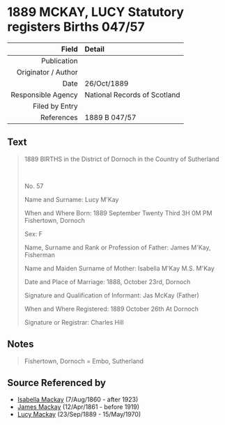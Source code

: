 ﻿---
layout: page
permalink: /sources/s85208394
---

# 1889 MCKAY, LUCY Statutory registers Births 047/57

Field | Detail
---:|:---
Publication | 
Originator / Author | 
Date | 26/Oct/1889
Responsible Agency | National Records of Scotland
Filed by Entry | 
References | 1889 B 047/57

## Text

> 1889 BIRTHS in the District of Dornoch in the Country of Sutherland
>
> <br/>
>
> No. 57
>
> Name and Surname: Lucy M'Kay
>
> When and Where Born: 1889 September Twenty Third 3H 0M PM Fishertown, Dornoch
>
> Sex: F
>
> Name, Surname and Rank or Profession of Father: James M'Kay, Fisherman
>
> Name and Maiden Surname of Mother: Isabella M'Kay M.S. M'Kay
>
> Date and Place of Marriage: 1888, October 23rd, Dornoch
>
> Signature and Qualification of Informant: Jas McKay (Father)
>
> When and Where Registered: 1889 October 26th At Dornoch
>
> Signature or Registrar: Charles Hill
>

## Notes

> Fishertown, Dornoch = Embo, Sutherland
>


## Source Referenced by

* [Isabella Mackay](../people/@32797554@-isabella-mackay-b1860-8-7-d1923.md) (7/Aug/1860 - after 1923)
* [James Mackay](../people/@60572122@-james-mackay-b1861-4-12-d1919.md) (12/Apr/1861 - before 1919)
* [Lucy Mackay](../people/@16587624@-lucy-mackay-b1889-9-23-d1970-5-15.md) (23/Sep/1889 - 15/May/1970)
